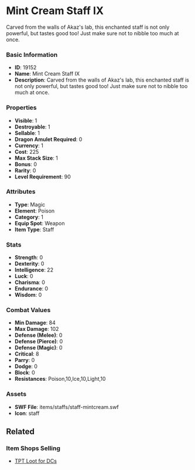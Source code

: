 # Mint Cream Staff IX

Carved from the walls of Akaz's lab, this enchanted staff is not only powerful, but tastes good too! Just make sure not to nibble too much at once.

### Basic Information

- **ID**: 19152
- **Name**: Mint Cream Staff IX
- **Description**: Carved from the walls of Akaz&#039;s lab, this enchanted staff is not only powerful, but tastes good too! Just make sure not to nibble too much at once.

### Properties

- **Visible**: 1
- **Destroyable**: 1
- **Sellable**: 1
- **Dragon Amulet Required**: 0
- **Currency**: 1
- **Cost**: 225
- **Max Stack Size**: 1
- **Bonus**: 0
- **Rarity**: 0
- **Level Requirement**: 90

### Attributes

- **Type**: Magic
- **Element**: Poison
- **Category**: 1
- **Equip Spot**: Weapon
- **Item Type**: Staff

### Stats

- **Strength**: 0
- **Dexterity**: 0
- **Intelligence**: 22
- **Luck**: 0
- **Charisma**: 0
- **Endurance**: 0
- **Wisdom**: 0

### Combat Values

- **Min Damage**: 84
- **Max Damage**: 102
- **Defense (Melee)**: 0
- **Defense (Pierce)**: 0
- **Defense (Magic)**: 0
- **Critical**: 8
- **Parry**: 0
- **Dodge**: 0
- **Block**: 0
- **Resistances**: Poison,10,Ice,10,Light,10

### Assets

- **SWF File**: items/staffs/staff-mintcream.swf
- **Icon**: staff

## Related

### Item Shops Selling

- [TPT Loot for DCs](../item-shops/644-tpt-loot-for-dcs.md)


